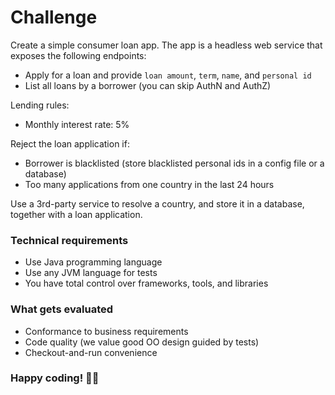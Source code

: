 # Challenge

Create a simple consumer loan app. The app is a headless web service that exposes the following endpoints:

- Apply for a loan and provide `loan amount`, `term`, `name`, and `personal id`
- List all loans by a borrower (you can skip AuthN and AuthZ)

Lending rules:
- Monthly interest rate: 5%
  
Reject the loan application if:
- Borrower is blacklisted (store blacklisted personal ids in a config file or a database)
- Too many applications from one country in the last 24 hours

Use a 3rd-party service to resolve a country, and store it in a database, together with a loan application. 

### Technical requirements

- Use Java programming language
- Use any JVM language for tests
- You have total control over frameworks, tools, and libraries

### What gets evaluated
- Conformance to business requirements
- Code quality (we value good OO design guided by tests)
- Checkout-and-run convenience

### Happy coding! 👨‍💻
